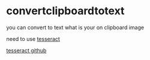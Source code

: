# convertclipboardtotext
you can convert to text what is your on clipboard image


need to use [tesseract](https://digi.bib.uni-mannheim.de/tesseract/)

[tesseract github ]([https://digi.bib.uni-mannheim.de/tesseract/](https://github.com/tesseract-ocr/docs))
